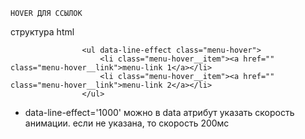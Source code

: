     HOVER ДЛЯ ССЫЛОК

структура html

                    <ul data-line-effect class="menu-hover">
						<li class="menu-hover__item"><a href="" class="menu-hover__link">menu-link 1</a></li>
						<li class="menu-hover__item"><a href="" class="menu-hover__link">menu-link 2</a></li>
					</ul>

- data-line-effect='1000' можно в data атрибут указать скорость анимации. если не указана, то скорость 200мс
